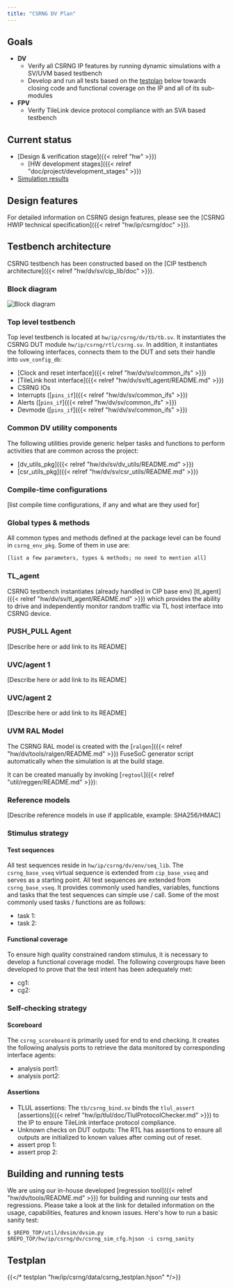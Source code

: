 ```yaml
---
title: "CSRNG DV Plan"
---
```


<!-- Copy this file to hw/ip/csrng/doc/csrng_dv_plan.md and make changes as needed.
For convenience 'csrng' in the document can be searched and replaced easily with the
desired IP (with case sensitivity!). Also, use the testbench block diagram
located at OpenTitan team drive / 'design verification'
as a starting point and modify it to reflect your csrng testbench and save it
to hw/ip/csrng/doc/tb.svg. It should get linked and rendered under the block
diagram section below. Please update / modify / remove sections below as
applicable. Once done, remove this comment before making a PR. -->

## Goals
* **DV**
  * Verify all CSRNG IP features by running dynamic simulations with a SV/UVM based testbench
  * Develop and run all tests based on the [testplan](#testplan) below towards closing code and functional coverage on the IP and all of its sub-modules
* **FPV**
  * Verify TileLink device protocol compliance with an SVA based testbench

## Current status
* [Design & verification stage]({{< relref "hw" >}})
  * [HW development stages]({{< relref "doc/project/development_stages" >}})
* [Simulation results](https://reports.opentitan.org/hw/ip/csrng/dv/latest/results.html)

## Design features
For detailed information on CSRNG design features, please see the [CSRNG HWIP technical specification]({{< relref "hw/ip/csrng/doc" >}}).

## Testbench architecture
CSRNG testbench has been constructed based on the [CIP testbench architecture]({{< relref "hw/dv/sv/cip_lib/doc" >}}).

### Block diagram
![Block diagram](tb.svg)

### Top level testbench
Top level testbench is located at `hw/ip/csrng/dv/tb/tb.sv`. It instantiates the CSRNG DUT module `hw/ip/csrng/rtl/csrng.sv`.
In addition, it instantiates the following interfaces, connects them to the DUT and sets their handle into `uvm_config_db`:
* [Clock and reset interface]({{< relref "hw/dv/sv/common_ifs" >}})
* [TileLink host interface]({{< relref "hw/dv/sv/tl_agent/README.md" >}})
* CSRNG IOs
* Interrupts ([`pins_if`]({{< relref "hw/dv/sv/common_ifs" >}})
* Alerts ([`pins_if`]({{< relref "hw/dv/sv/common_ifs" >}})
* Devmode ([`pins_if`]({{< relref "hw/dv/sv/common_ifs" >}})

### Common DV utility components
The following utilities provide generic helper tasks and functions to perform activities that are common across the project:
* [dv_utils_pkg]({{< relref "hw/dv/sv/dv_utils/README.md" >}})
* [csr_utils_pkg]({{< relref "hw/dv/sv/csr_utils/README.md" >}})

### Compile-time configurations
[list compile time configurations, if any and what are they used for]

### Global types & methods
All common types and methods defined at the package level can be found in
`csrng_env_pkg`. Some of them in use are:
```systemverilog
[list a few parameters, types & methods; no need to mention all]
```
### TL_agent
CSRNG testbench instantiates (already handled in CIP base env) [tl_agent]({{< relref "hw/dv/sv/tl_agent/README.md" >}})
which provides the ability to drive and independently monitor random traffic via
TL host interface into CSRNG device.

###  PUSH_PULL Agent
[Describe here or add link to its README]

### UVC/agent 1
[Describe here or add link to its README]

### UVC/agent 2
[Describe here or add link to its README]

### UVM RAL Model
The CSRNG RAL model is created with the [`ralgen`]({{< relref "hw/dv/tools/ralgen/README.md" >}}) FuseSoC generator script automatically when the simulation is at the build stage.

It can be created manually by invoking [`regtool`]({{< relref "util/reggen/README.md" >}}):

### Reference models
[Describe reference models in use if applicable, example: SHA256/HMAC]

### Stimulus strategy
#### Test sequences
All test sequences reside in `hw/ip/csrng/dv/env/seq_lib`.
The `csrng_base_vseq` virtual sequence is extended from `cip_base_vseq` and serves as a starting point.
All test sequences are extended from `csrng_base_vseq`.
It provides commonly used handles, variables, functions and tasks that the test sequences can simple use / call.
Some of the most commonly used tasks / functions are as follows:
* task 1:
* task 2:

#### Functional coverage
To ensure high quality constrained random stimulus, it is necessary to develop a functional coverage model.
The following covergroups have been developed to prove that the test intent has been adequately met:
* cg1:
* cg2:

### Self-checking strategy
#### Scoreboard
The `csrng_scoreboard` is primarily used for end to end checking.
It creates the following analysis ports to retrieve the data monitored by corresponding interface agents:
* analysis port1:
* analysis port2:
<!-- explain inputs monitored, flow of data and outputs checked -->

#### Assertions
* TLUL assertions: The `tb/csrng_bind.sv` binds the `tlul_assert` [assertions]({{< relref "hw/ip/tlul/doc/TlulProtocolChecker.md" >}}) to the IP to ensure TileLink interface protocol compliance.
* Unknown checks on DUT outputs: The RTL has assertions to ensure all outputs are initialized to known values after coming out of reset.
* assert prop 1:
* assert prop 2:

## Building and running tests
We are using our in-house developed [regression tool]({{< relref "hw/dv/tools/README.md" >}}) for building and running our tests and regressions.
Please take a look at the link for detailed information on the usage, capabilities, features and known issues.
Here's how to run a basic sanity test:
```console
$ $REPO_TOP/util/dvsim/dvsim.py $REPO_TOP/hw/ip/csrng/dv/csrng_sim_cfg.hjson -i csrng_sanity
```

## Testplan
<!-- TODO: uncomment the line below after adding the testplan -->
{{</* testplan "hw/ip/csrng/data/csrng_testplan.hjson" */>}}
